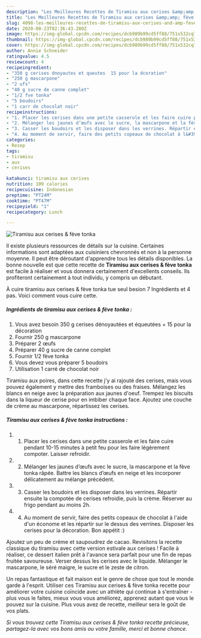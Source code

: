 ```yaml
---
description: "Les Meilleures Recettes de Tiramisu aux cerises &amp;amp; fève tonka"
title: "Les Meilleures Recettes de Tiramisu aux cerises &amp;amp; fève tonka"
slug: 4098-les-meilleures-recettes-de-tiramisu-aux-cerises-and-amp-feve-tonka
date: 2020-08-23T02:36:43.280Z
image: https://img-global.cpcdn.com/recipes/dcb989b99cd5ff88/751x532cq70/tiramisu-aux-cerises-feve-tonka-photo-principale-de-la-recette.jpg
thumbnail: https://img-global.cpcdn.com/recipes/dcb989b99cd5ff88/751x532cq70/tiramisu-aux-cerises-feve-tonka-photo-principale-de-la-recette.jpg
cover: https://img-global.cpcdn.com/recipes/dcb989b99cd5ff88/751x532cq70/tiramisu-aux-cerises-feve-tonka-photo-principale-de-la-recette.jpg
author: Annie Schneider
ratingvalue: 4.5
reviewcount: 4
recipeingredient:
- "350 g cerises dnoyautes et queutes  15 pour la dcoration"
- "250 g mascarpone"
- "2 ufs"
- "40 g sucre de canne complet"
- "1/2 fve tonka"
- "5 boudoirs"
- "1 carr de chocolat noir"
recipeinstructions:
- "1. Placer les cerises dans une petite casserole et les faire cuire pendant 10-15 minutes à petit feu pour les faire légèrement compoter. Laisser refroidir."
- "2. Mélanger les jaunes d’œufs avec le sucre, la mascarpone et la fève tonka râpée. Battre les blancs d’œufs en neige et les incorporer délicatement au mélange précédent."
- "3. Casser les boudoirs et les disposer dans les verrines. Répartir ensuite la compotée de cerises refroidie, puis la crème. Réserver au frigo pendant au moins 2h."
- "4. Au moment de servir, faire des petits copeaux de chocolat à l&#39;aide d&#39;un économe et les répartir sur le dessus des verrines. Disposer les cerises pour la décoration. Bon appétit :)"
categories:
- Resep
tags:
- tiramisu
- aux
- cerises

katakunci: tiramisu aux cerises 
nutrition: 109 calories
recipecuisine: Indonesian
preptime: "PT24M"
cooktime: "PT47M"
recipeyield: "1"
recipecategory: Lunch

---
```



![Tiramisu aux cerises &amp; fève tonka](https://img-global.cpcdn.com/recipes/dcb989b99cd5ff88/751x532cq70/tiramisu-aux-cerises-feve-tonka-photo-principale-de-la-recette.jpg)

Il existe plusieurs ressources de détails sur la cuisine. Certaines informations sont adaptées aux cuisiniers chevronnés et non à la personne moyenne. Il peut être déroutant d'apprendre tous les détails disponibles. La bonne nouvelle est que cette recette de <strong> Tiramisu aux cerises &amp; fève tonka </strong> est facile à réaliser et vous donnera certainement d'excellents conseils. Ils profiteront certainement à tout individu, y compris un débutant.

<!--inarticleads1-->

À cuire tiramisu aux cerises &amp; fève tonka tue seul besion 7 Ingrédients et 4 pas. Voici comment vous cuire cette.

##### Ingrédients de tiramisu aux cerises &amp; fève tonka :

1. Vous avez besoin 350 g cerises dénoyautées et équeutées + 15 pour la décoration
1. Fournir 250 g mascarpone
1. Préparer 2 œufs
1. Préparer 40 g sucre de canne complet
1. Fournir 1/2 fève tonka
1. Vous devez vous préparer 5 boudoirs
1. Utilisation 1 carré de chocolat noir


Tiramisu aux poires, dans cette recette j&#39;y ai rajouté des cerises, mais vous pouvez également y mettre des framboises ou des fraises. Mélangez les blancs en neige avec la préparation aux jaunes d&#39;oeuf. Trempez les biscuits dans la liqueur de cerise pour en imbiber chaque face. Ajoutez une couche de crème au mascarpone, répartissez les cerises. 

<!--inarticleads2-->

##### Tiramisu aux cerises &amp; fève tonka instructions :

1. 1. Placer les cerises dans une petite casserole et les faire cuire pendant 10-15 minutes à petit feu pour les faire légèrement compoter. Laisser refroidir.
1. 2. Mélanger les jaunes d’œufs avec le sucre, la mascarpone et la fève tonka râpée. Battre les blancs d’œufs en neige et les incorporer délicatement au mélange précédent.
1. 3. Casser les boudoirs et les disposer dans les verrines. Répartir ensuite la compotée de cerises refroidie, puis la crème. Réserver au frigo pendant au moins 2h.
1. 4. Au moment de servir, faire des petits copeaux de chocolat à l&#39;aide d&#39;un économe et les répartir sur le dessus des verrines. Disposer les cerises pour la décoration. Bon appétit :)


Ajoutez un peu de crème et saupoudrez de cacao. Revisitons la recette classique du tiramisu avec cette version estivale aux cerises ! Facile à réaliser, ce dessert italien prêt à l&#39;avance sera parfait pour une fin de repas fruitée savoureuse. Verser dessus les cerises avec le liquide. Mélanger le mascarpone, le séré maigre, le sucre et le zeste de citron. 

<!--inarticleads1-->

<p>
Un repas fantastique et fait maison est le genre de chose que tout le monde garde à l'esprit. Utiliser ces Tiramisu aux cerises &amp; fève tonka recette pour améliorer votre cuisine coïncide avec un athlète qui continue à s'entraîner - plus vous le faites, mieux vous vous améliorez, apprenez autant que vous le pouvez sur la cuisine. Plus vous avez de recette, meilleur sera le goût de vos plats.
</p>

<p>
<i>Si vous trouvez cette Tiramisu aux cerises &amp; fève tonka recette précieuse, partagez-la avec vos bons amis ou votre famille, merci et bonne chance.</i>
</p>

